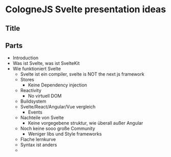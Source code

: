 # CologneJS Svelte presentation ideas

## Title

## Parts

* Introduction
* Was ist Svelte, was ist SvelteKit
* Wie funktioniert Svelte
  * Svelte ist ein compiler, svelte is NOT the next js framework
  * Stores
    * Keine Dependency injection
  * Reactivity
    * No virtuell DOM
  * Buildsystem
  * Svelte/React/Angular/Vue vergleich
    * Events
  * Nachteile von Svelte
    * Keine vorgegebene struktur, wie überall außer Angular
  *  Noch keine sooo große Community
     * Weniger libs und Style frameworks
  * Flache lernkurve
  * Syntax ist anders
  * 
